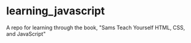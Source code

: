 # learning_javascript
A repo for learning through the book, "Sams Teach Yourself HTML, CSS, and JavaScript"
